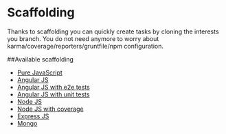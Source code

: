 # Scaffolding

Thanks to scaffolding you can quickly create tasks by cloning the interests you branch. 
You do not need anymore to worry about karma/coverage/reporters/gruntfile/npm configuration.


##Available scaffolding

* [Pure JavaScript](https://github.com/Real-Skill/scaffolding/tree/pure-javascript)
* [Angular JS](https://github.com/Real-Skill/scaffolding/tree/angularjs)
* [Angular JS with e2e tests](https://github.com/Real-Skill/scaffolding/tree/angularjs-e2e)
* [Angular JS with unit tests](https://github.com/Real-Skill/scaffolding/tree/angularjs-unit)
* [Node JS](https://github.com/Real-Skill/scaffolding/tree/nodejs)
* [Node JS with coverage](https://github.com/Real-Skill/scaffolding/tree/nodejs-coverage)
* [Express JS](https://github.com/Real-Skill/scaffolding/tree/expressjs)
* [Mongo](https://github.com/Real-Skill/scaffolding/tree/mongo)
